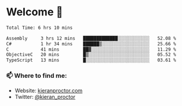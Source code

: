 # Welcome 🦘

<!--START_SECTION:waka-->

```txt
Total Time: 6 hrs 10 mins

Assembly     3 hrs 12 mins   █████████████░░░░░░░░░░░░   52.08 %
C#           1 hr 34 mins    ██████▒░░░░░░░░░░░░░░░░░░   25.66 %
C            41 mins         ██▓░░░░░░░░░░░░░░░░░░░░░░   11.29 %
ObjectiveC   20 mins         █▒░░░░░░░░░░░░░░░░░░░░░░░   05.52 %
TypeScript   13 mins         █░░░░░░░░░░░░░░░░░░░░░░░░   03.61 %
```

<!--END_SECTION:waka-->

### 📫 Where to find me:

-   Website: [kieranproctor.com](https://kieranproctor.com/)
-   Twitter: [@kieran_proctor](https://twitter.com/kieran_proctor)

